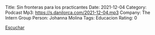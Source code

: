 Title: Sin fronteras para los practicantes
Date: 2021-12-04
Category: Podcast
Mp3: https://s.danilorca.com/2021-12-04.mp3
Company: The Intern Group
Person: Johanna Molina
Tags: Educacion
Rating: 0

<a href="https://s.danilorca.com/2021-12-04.mp3" type="audio/mpeg">
Escuchar
</a>

